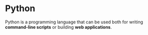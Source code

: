 # Python
    
Python is a programming language that can be used both for writing **command-line scripts** or building **web applications**.
